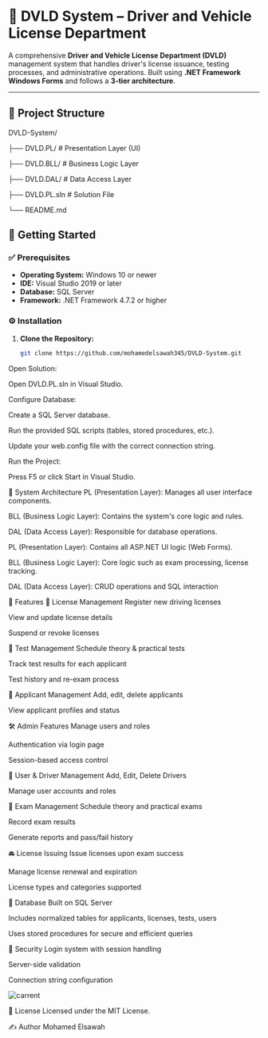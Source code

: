 
# 🚗 DVLD System – Driver and Vehicle License Department

A comprehensive **Driver and Vehicle License Department (DVLD)** management system that handles driver's license issuance, testing processes, and administrative operations. Built using **.NET Framework Windows Forms** and follows a **3-tier architecture**.

---

## 📁 Project Structure

DVLD-System/

├── DVLD.PL/ # Presentation Layer (UI)

├── DVLD.BLL/ # Business Logic Layer

├── DVLD.DAL/ # Data Access Layer

├── DVLD.PL.sln # Solution File

└── README.md


## 🚀 Getting Started

### ✅ Prerequisites

- **Operating System:** Windows 10 or newer
- **IDE:** Visual Studio 2019 or later
- **Database:** SQL Server
- **Framework:** .NET Framework 4.7.2 or higher

### ⚙️ Installation

1. **Clone the Repository:**
   ```bash
   git clone https://github.com/mohamedelsawah345/DVLD-System.git
Open Solution:

Open DVLD.PL.sln in Visual Studio.

Configure Database:

Create a SQL Server database.

Run the provided SQL scripts (tables, stored procedures, etc.).

Update your web.config file with the correct connection string.

Run the Project:

Press F5 or click Start in Visual Studio.

🧱 System Architecture
PL (Presentation Layer): Manages all user interface components.

BLL (Business Logic Layer): Contains the system's core logic and rules.

DAL (Data Access Layer): Responsible for database operations.

PL (Presentation Layer): Contains all ASP.NET UI logic (Web Forms).

BLL (Business Logic Layer): Core logic such as exam processing, license tracking.

DAL (Data Access Layer): CRUD operations and SQL interaction

🔑 Features
📇 License Management
Register new driving licenses

View and update license details

Suspend or revoke licenses

🧪 Test Management
Schedule theory & practical tests

Track test results for each applicant

Test history and re-exam process

👤 Applicant Management
Add, edit, delete applicants

View applicant profiles and status

🛠️ Admin Features
Manage users and roles

Authentication via login page

Session-based access control

👤 User & Driver Management
Add, Edit, Delete Drivers

Manage user accounts and roles

📝 Exam Management
Schedule theory and practical exams

Record exam results

Generate reports and pass/fail history

🚘 License Issuing
Issue licenses upon exam success

Manage license renewal and expiration

License types and categories supported

🧾 Database
Built on SQL Server

Includes normalized tables for applicants, licenses, tests, users

Uses stored procedures for secure and efficient queries

🔐 Security
Login system with session handling

Server-side validation

Connection string configuration

![carrent](https://github.com/user-attachments/assets/c7503286-4a72-43a1-b486-aa8a1b0d64b3)


📄 License
Licensed under the MIT License.

✍️ Author
Mohamed Elsawah


